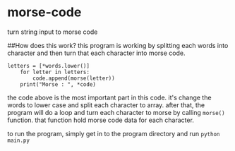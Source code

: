 # morse-code
turn string input to morse code

##How does this work?
this program is working by splitting each words into character and then turn that each character into morse code.
```
letters = [*words.lower()]
    for letter in letters:
        code.append(morse(letter))
    print("Morse : ", *code)
```
the code above is the most important part in this code. it's change the words to lower case and split each character to array. after that, the program will do a loop and turn each character to morse by calling ```morse()``` function. that function hold morse code data for each character.

to run the program, simply get in to the program directory and run ```python main.py```
